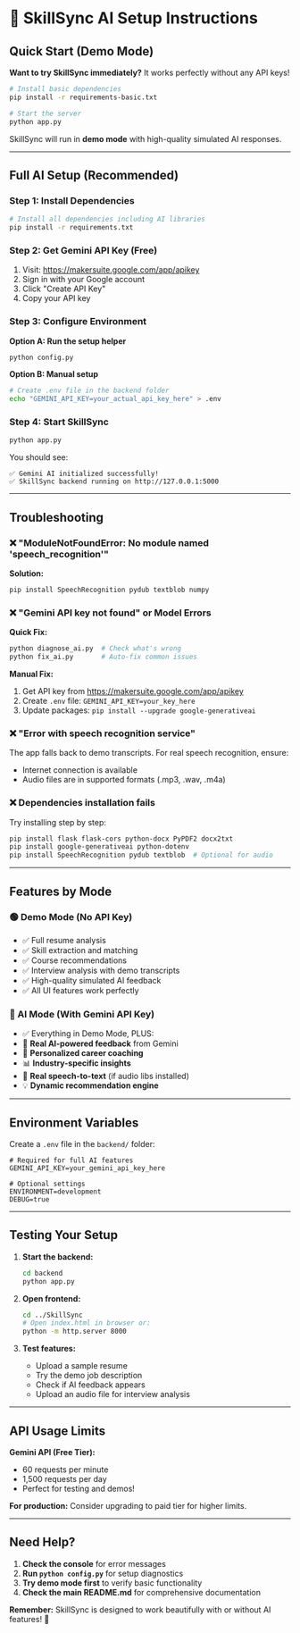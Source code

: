 # 🚀 SkillSync AI Setup Instructions

## Quick Start (Demo Mode)

**Want to try SkillSync immediately?** It works perfectly without any API keys!

```bash
# Install basic dependencies
pip install -r requirements-basic.txt

# Start the server
python app.py
```

SkillSync will run in **demo mode** with high-quality simulated AI responses.

---

## Full AI Setup (Recommended)

### Step 1: Install Dependencies

```bash
# Install all dependencies including AI libraries
pip install -r requirements.txt
```

### Step 2: Get Gemini API Key (Free)

1. Visit: https://makersuite.google.com/app/apikey
2. Sign in with your Google account
3. Click "Create API Key"
4. Copy your API key

### Step 3: Configure Environment

**Option A: Run the setup helper**
```bash
python config.py
```

**Option B: Manual setup**
```bash
# Create .env file in the backend folder
echo "GEMINI_API_KEY=your_actual_api_key_here" > .env
```

### Step 4: Start SkillSync

```bash
python app.py
```

You should see:
```
✅ Gemini AI initialized successfully!
✅ SkillSync backend running on http://127.0.0.1:5000
```

---

## Troubleshooting

### ❌ "ModuleNotFoundError: No module named 'speech_recognition'"

**Solution:**
```bash
pip install SpeechRecognition pydub textblob numpy
```

### ❌ "Gemini API key not found" or Model Errors

**Quick Fix:**
```bash
python diagnose_ai.py  # Check what's wrong
python fix_ai.py       # Auto-fix common issues
```

**Manual Fix:**
1. Get API key from https://makersuite.google.com/app/apikey
2. Create `.env` file: `GEMINI_API_KEY=your_key_here`
3. Update packages: `pip install --upgrade google-generativeai`

### ❌ "Error with speech recognition service"

The app falls back to demo transcripts. For real speech recognition, ensure:
- Internet connection is available
- Audio files are in supported formats (.mp3, .wav, .m4a)

### ❌ Dependencies installation fails

Try installing step by step:
```bash
pip install flask flask-cors python-docx PyPDF2 docx2txt
pip install google-generativeai python-dotenv
pip install SpeechRecognition pydub textblob  # Optional for audio
```

---

## Features by Mode

### 🟢 Demo Mode (No API Key)
- ✅ Full resume analysis
- ✅ Skill extraction and matching
- ✅ Course recommendations
- ✅ Interview analysis with demo transcripts
- ✅ High-quality simulated AI feedback
- ✅ All UI features work perfectly

### 🚀 AI Mode (With Gemini API Key)
- ✅ Everything in Demo Mode, PLUS:
- 🤖 **Real AI-powered feedback** from Gemini
- 🎯 **Personalized career coaching**
- 📊 **Industry-specific insights**
- 🎤 **Real speech-to-text** (if audio libs installed)
- 💡 **Dynamic recommendation engine**

---

## Environment Variables

Create a `.env` file in the `backend/` folder:

```env
# Required for full AI features
GEMINI_API_KEY=your_gemini_api_key_here

# Optional settings
ENVIRONMENT=development
DEBUG=true
```

---

## Testing Your Setup

1. **Start the backend:**
   ```bash
   cd backend
   python app.py
   ```

2. **Open frontend:**
   ```bash
   cd ../SkillSync
   # Open index.html in browser or:
   python -m http.server 8000
   ```

3. **Test features:**
   - Upload a sample resume
   - Try the demo job description
   - Check if AI feedback appears
   - Upload an audio file for interview analysis

---

## API Usage Limits

**Gemini API (Free Tier):**
- 60 requests per minute
- 1,500 requests per day
- Perfect for testing and demos!

**For production:** Consider upgrading to paid tier for higher limits.

---

## Need Help?

1. **Check the console** for error messages
2. **Run `python config.py`** for setup diagnostics
3. **Try demo mode first** to verify basic functionality
4. **Check the main README.md** for comprehensive documentation

**Remember:** SkillSync is designed to work beautifully with or without AI features! 🎉 